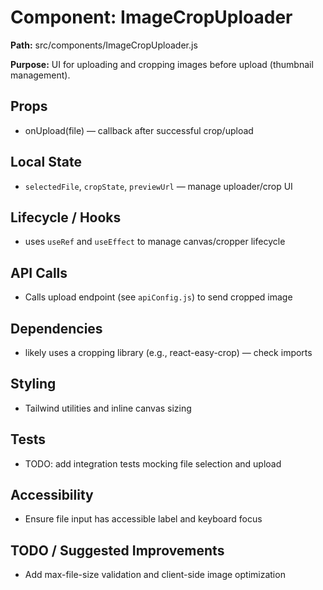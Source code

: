 # Component: ImageCropUploader
**Path:** src/components/ImageCropUploader.js

**Purpose:** UI for uploading and cropping images before upload (thumbnail management).

## Props
- onUpload(file) — callback after successful crop/upload

## Local State
- `selectedFile`, `cropState`, `previewUrl` — manage uploader/crop UI

## Lifecycle / Hooks
- uses `useRef` and `useEffect` to manage canvas/cropper lifecycle

## API Calls
- Calls upload endpoint (see `apiConfig.js`) to send cropped image

## Dependencies
- likely uses a cropping library (e.g., react-easy-crop) — check imports

## Styling
- Tailwind utilities and inline canvas sizing

## Tests
- TODO: add integration tests mocking file selection and upload

## Accessibility
- Ensure file input has accessible label and keyboard focus

## TODO / Suggested Improvements
- Add max-file-size validation and client-side image optimization
